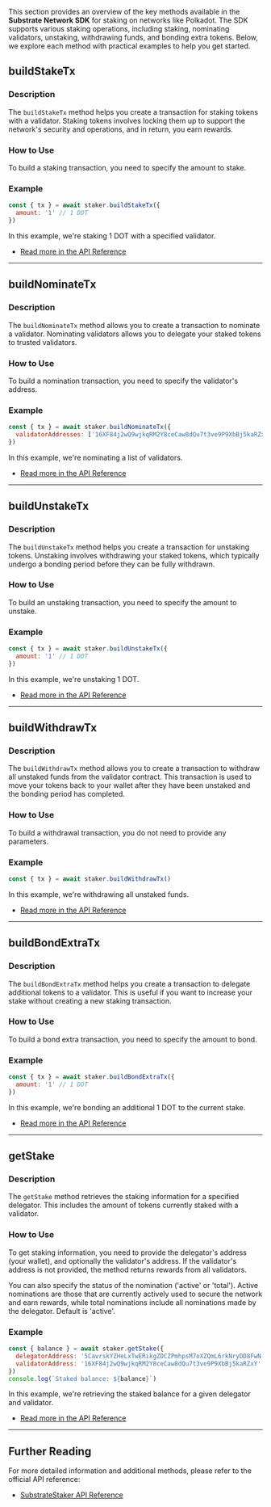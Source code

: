 This section provides an overview of the key methods available in the **Substrate Network SDK** for staking on networks like Polkadot. The SDK supports various staking operations, including staking, nominating validators, unstaking, withdrawing funds, and bonding extra tokens. Below, we explore each method with practical examples to help you get started.

## buildStakeTx

### Description

The `buildStakeTx` method helps you create a transaction for staking tokens with a validator. Staking tokens involves locking them up to support the network's security and operations, and in return, you earn rewards.

### How to Use

To build a staking transaction, you need to specify the amount to stake.

### Example

```javascript
const { tx } = await staker.buildStakeTx({
  amount: '1' // 1 DOT
})
```

In this example, we're staking 1 DOT with a specified validator.

- [Read more in the API Reference](../../docs/classes/substrate_src.SubstrateStaker.md#buildstaketx)

---

## buildNominateTx

### Description

The `buildNominateTx` method allows you to create a transaction to nominate a validator. Nominating validators allows you to delegate your staked tokens to trusted validators.

### How to Use

To build a nomination transaction, you need to specify the validator's address.

### Example

```javascript
const { tx } = await staker.buildNominateTx({
  validatorAddresses: ['16XF84j2wQ9wjkqRM2Y8ceCaw8dQu7t3ve9P9XbBj5kaRZxY']
})
```

In this example, we're nominating a list of validators.

- [Read more in the API Reference](../../docs/classes/substrate_src.SubstrateStaker.md#buildnominatetx)

---

## buildUnstakeTx

### Description

The `buildUnstakeTx` method helps you create a transaction for unstaking tokens. Unstaking involves withdrawing your staked tokens, which typically undergo a bonding period before they can be fully withdrawn.

### How to Use

To build an unstaking transaction, you need to specify the amount to unstake.

### Example

```javascript
const { tx } = await staker.buildUnstakeTx({
  amount: '1' // 1 DOT
})
```

In this example, we're unstaking 1 DOT.

- [Read more in the API Reference](../../docs/classes/substrate_src.SubstrateStaker.md#buildunstaketx)

---

## buildWithdrawTx

### Description

The `buildWithdrawTx` method allows you to create a transaction to withdraw all unstaked funds from the validator contract. This transaction is used to move your tokens back to your wallet after they have been unstaked and the bonding period has completed.

### How to Use

To build a withdrawal transaction, you do not need to provide any parameters.

### Example

```javascript
const { tx } = await staker.buildWithdrawTx()
```

In this example, we're withdrawing all unstaked funds.

- [Read more in the API Reference](../../docs/classes/substrate_src.SubstrateStaker.md#buildwithdrawtx)

---

## buildBondExtraTx

### Description

The `buildBondExtraTx` method helps you create a transaction to delegate additional tokens to a validator. This is useful if you want to increase your stake without creating a new staking transaction.

### How to Use

To build a bond extra transaction, you need to specify the amount to bond.

### Example

```javascript
const { tx } = await staker.buildBondExtraTx({
  amount: '1' // 1 DOT
})
```

In this example, we're bonding an additional 1 DOT to the current stake.

- [Read more in the API Reference](../../docs/classes/substrate_src.SubstrateStaker.md#buildbondextratx)

---

## getStake

### Description

The `getStake` method retrieves the staking information for a specified delegator. This includes the amount of tokens currently staked with a validator.

### How to Use

To get staking information, you need to provide the delegator's address (your wallet), and optionally the validator's address. If the validator's address is not provided, the method returns rewards from all validators.

You can also specify the status of the nomination ('active' or 'total'). Active nominations are those that are currently actively used to secure the network and earn rewards, while total nominations include all nominations made by the delegator. Default is 'active'.

### Example

```javascript
const { balance } = await staker.getStake({
  delegatorAddress: '5CavrskYZHeLxTwERikgZDCZPmhpsM7oXZQmL6rkNryDD8FwN',
  validatorAddress: '16XF84j2wQ9wjkqRM2Y8ceCaw8dQu7t3ve9P9XbBj5kaRZxY'
})
console.log(`Staked balance: ${balance}`)
```

In this example, we're retrieving the staked balance for a given delegator and validator.

- [Read more in the API Reference](../../docs/classes/substrate_src.SubstrateStaker.md#getstake)

---

## Further Reading

For more detailed information and additional methods, please refer to the official API reference:

- [SubstrateStaker API Reference](../../docs/classes/substrate_src.SubstrateStaker.md)
